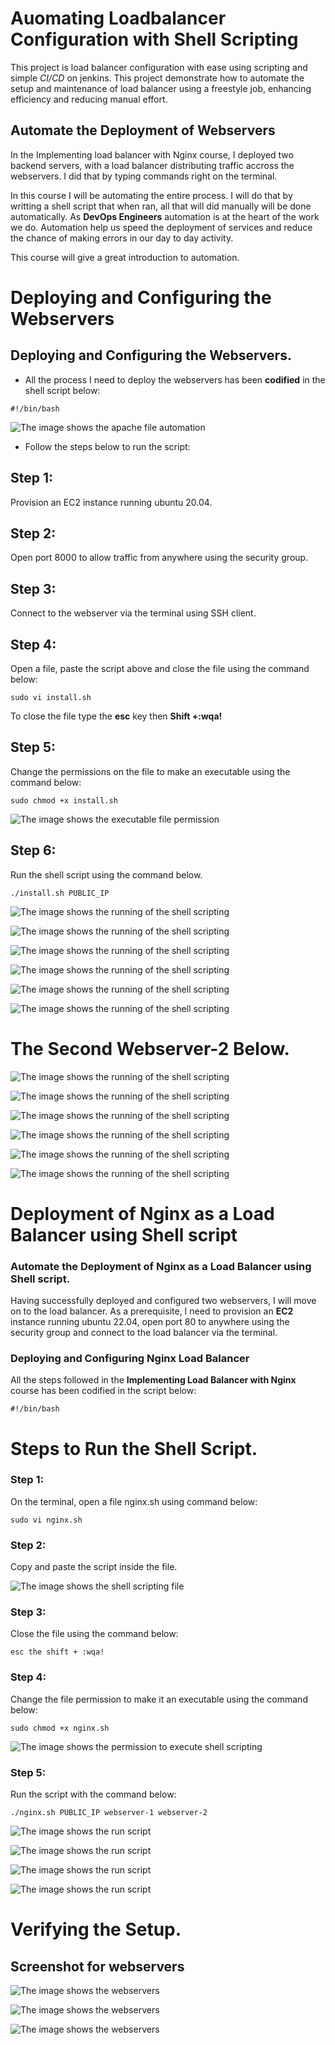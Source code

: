 # Auomating Loadbalancer Configuration with Shell Scripting

This project is load balancer configuration with ease using scripting and simple *CI/CD* on jenkins. This project demonstrate how to automate the setup and maintenance of load balancer using a freestyle job, enhancing efficiency and reducing manual effort.

## Automate the Deployment of Webservers

In the Implementing load balancer with Nginx course, I deployed two backend servers, with a load balancer distributing traffic accross the webservers. I did that by typing commands right on the terminal.

In this course I will be automating the entire process. I will do that by writting a shell script that when ran, all that will did manually will be done automatically. As **DevOps Engineers** automation is at the heart of the work we do. Automation help us speed the deployment of services and reduce the chance of making errors in our day to day activity.

This course will give a great introduction to automation.


# Deploying and Configuring the Webservers

## Deploying and Configuring the Webservers.

- All the process I need to deploy the webservers has been **codified** in the shell script below:

`#!/bin/bash`

![The image shows the apache file automation](image/images/sudo-apt-install&update-apache2.png)

- Follow the steps below to run the script:

## Step 1: 
Provision an EC2 instance running ubuntu 20.04. 

## Step 2: 
Open port 8000 to allow traffic from anywhere using the security group.

## Step 3:
Connect to the webserver via the terminal using SSH client.

## Step 4: 
Open a file, paste the script above and close the file using the command below:

`sudo vi install.sh`

To close the file type the **esc** key then **Shift +:wqa!**

## Step 5:
Change the permissions on the file to make an executable using the command below:

`sudo chmod +x install.sh`

![The image shows the executable file permission](image/images/apache-execute-file.png)


## Step 6: 
Run the shell script using the command below.

`./install.sh PUBLIC_IP`

![The image shows the running of the shell scripting](image/images/webserver1_exe.png)


![The image shows the running of the shell scripting](image/images/webserver2_exe.png)


![The image shows the running of the shell scripting](image/images/webserver3_exe.png)


![The image shows the running of the shell scripting](image/images/webserver4_exe.png)


![The image shows the running of the shell scripting](image/images/webserver5_exe.png)


![The image shows the running of the shell scripting](image/images/webserver6_exe.png)



# The Second Webserver-2 Below.


![The image shows the running of the shell scripting](image/images/webserver1a_exe.png)


![The image shows the running of the shell scripting](image/images/webserver2b_exe.png)


![The image shows the running of the shell scripting](image/images/webserver3c_exe.png)


![The image shows the running of the shell scripting](image/images/webserver4d_exe.png)


![The image shows the running of the shell scripting](image/images/webserver5e_exe.png)


![The image shows the running of the shell scripting](image/images/webserver6f_exe.png)


# Deployment of Nginx as a Load Balancer using Shell script

### Automate the Deployment of Nginx as a Load Balancer using Shell script.

Having successfully deployed and configured two webservers, I will move on to the load balancer. As a prerequisite, I need to provision an **EC2** instance running ubuntu 22.04, open port 80 to anywhere using the security group and connect to the load balancer via the terminal.


### Deploying and Configuring Nginx Load Balancer

All the steps followed in the **Implementing Load Balancer with Nginx** course has been codified in the script below:

 `#!/bin/bash`

 # Steps to Run the Shell Script.

### Step 1:
On the terminal, open a file nginx.sh using command below:

`sudo vi nginx.sh`

### Step 2: 
Copy and paste the script inside the file.


![The image shows the shell scripting file](image/images/second-secript.png)


### Step 3: 
Close the file using the command below:

`esc the shift + :wqa!`

### Step 4:
Change the file permission to make it an executable using the command below:

`sudo chmod +x nginx.sh`

![The image shows the permission to execute shell scripting](image/images/result.png)

### Step 5:
Run the script with the command below:

`./nginx.sh PUBLIC_IP webserver-1 webserver-2`

![The image shows the run script ](image/images/loadbalancer_exe1.png)



![The image shows the run script ](image/images/loadbalancer_exe2.png)




![The image shows the run script ](image/images/loadbalancer_exe3.png)




![The image shows the run script ](image/images/loadbalancer_exe4.png)


# Verifying the Setup.

## Screenshot for webservers


![The image shows the webservers ](image/images/webserver-IP2a.png)


![The image shows the webservers ](image/images/second.png)



![The image shows the webservers ](image/images/websever-IP2.png)